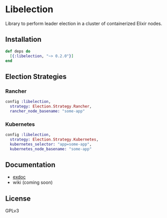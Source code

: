 # Libelection

Library to perform leader election in a cluster of containerized Elixir nodes.

## Installation

```elixir
def deps do
  [{:libelection, "~> 0.2.0"}]
end
```

## Election Strategies

### Rancher

```elixir
config :libelection,
  strategy: Election.Strategy.Rancher,
  rancher_node_basename: "some-app"
```

### Kubernetes

```elixir
config :libelection,
  strategy: Election.Strategy.Kubernetes,
  kubernetes_selector: "app=some-app",
  kubernetes_node_basename: "some-app"
```

## Documentation

* [exdoc](https://hexdocs.pm/libelection/)
* wiki (coming soon)

## License

GPLv3
